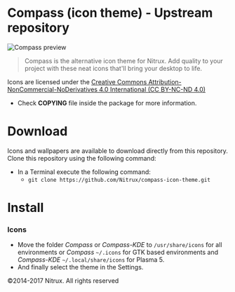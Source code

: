 Compass (icon theme) - Upstream repository
==============

![Compass preview](http://orig05.deviantart.net/2a30/f/2015/012/7/c/compass_by_deviantn7k1-d6eobzq.png " Compass is the alternative icon theme for Nitrux. Add quality to your project with these neat icons that'll bring your desktop to life.")
>  Compass is the alternative icon theme for Nitrux. Add quality to your project with these neat icons that'll bring your desktop to life.

Icons are licensed under the [Creative Commons Attribution-NonCommercial-NoDerivatives 4.0 International (CC BY-NC-ND 4.0)](https://creativecommons.org/licenses/by-nc-nd/4.0/)

* Check **COPYING** file inside the package for more information.

Download
========

Icons and wallpapers are available to download directly from this repository. Clone this repository using the following command:

* In a Terminal execute the following command: 
  * `git clone https://github.com/Nitrux/compass-icon-theme.git`

Install
========

### Icons

* Move the folder *Compass* or *Compass-KDE* to `/usr/share/icons` for all environments or *Compass* `~/.icons` for GTK based environments and *Compass-KDE* `~/.local/share/icons` for Plasma 5.
* And finally select the theme in the Settings.

©2014-2017 Nitrux. All rights reserved
